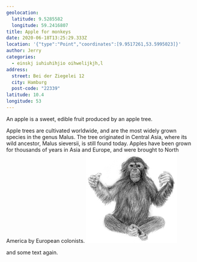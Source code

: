 ```yaml
---
geolocation:
  latitude: 9.5285582
  longitude: 59.2416807
title: Apple for monkeys
date: 2020-06-18T13:25:29.333Z
location: '{"type":"Point","coordinates":[9.9517261,53.5995023]}'
author: Jerry
categories:
  - einskj iuhiuhihjio oihwelijkjh,l
address:
  street: Bei der Ziegelei 12
  city: Hamburg
  post-code: "22339"
latitude: 10.4
longitude: 53
---
```

An apple is a sweet, edible fruit produced by an apple tree.

Apple trees are cultivated worldwide, and are the most widely grown species in
the genus Malus. The tree originated in Central Asia, where its wild ancestor,
Malus sieversii, is still found today. Apples have been grown for thousands of
years in Asia and Europe, and were brought to North America by European
colonists.
![My monkey](/assets/images/affe.jpg)

and some text again.
